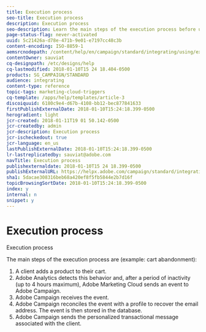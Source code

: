 ```yaml
---
title: Execution process
seo-title: Execution process
description: Execution process
seo-description: Learn the main steps of the execution process before using the Adobe Marketing Cloud Triggers integration.
page-status-flag: never-activated
uuid: 5c21426a-d78e-471b-9e01-e7197cc48c3b
content-encoding: ISO-8859-1
aemsrcnodepath: /content/help/en/campaign/standard/integrating/using/execution-process
contentOwner: sauviat
cq-designpath: /etc/designs/help
cq-lastmodified: 2018-01-10T15 24 18.404-0500
products: SG_CAMPAIGN/STANDARD
audience: integrating
content-type: reference
topic-tags: marketing-cloud-triggers
cq-template: /apps/help/templates/article-3
discoiquuid: 6180c9e4-d67b-4108-bb12-bec877841633
firstPublishExternalDate: 2018-01-10T15:24:18.399-0500
herogradient: light
jcr-created: 2018-01-11T19 01 50.142-0500
jcr-createdby: admin
jcr-description: Execution process
jcr-ischeckedout: true
jcr-language: en_us
lastPublishExternalDate: 2018-01-10T15:24:18.399-0500
lr-lastreplicatedby: sauviat@adobe.com
navTitle: Execution process
publishexternaldate: 2018-01-10T15 24 18.399-0500
publishExternalURL: https://helpx.adobe.com/campaign/standard/integrating/using/execution-process.html
sha1: 5dacae308316beb68a420ef8f5fb5844e2b7d16f
topicBrowsingSortDate: 2018-01-10T15:24:18.399-0500
index: y
internal: n
snippet: y
---
```


# Execution process

Execution process

The main steps of the execution process are (example: cart abandonment):

1. A client adds a product to their cart.
1. Adobe Analytics detects this behavior and, after a period of inactivity (up to 4 hours maximum), Adobe Marketing Cloud sends an event to Adobe Campaign.
1. Adobe Campaign receives the event.
1. Adobe Campaign reconciles the event with a profile to recover the email address. The event is then stored in the database.
1. Adobe Campaign sends the personalized transactional message associated with the client.

